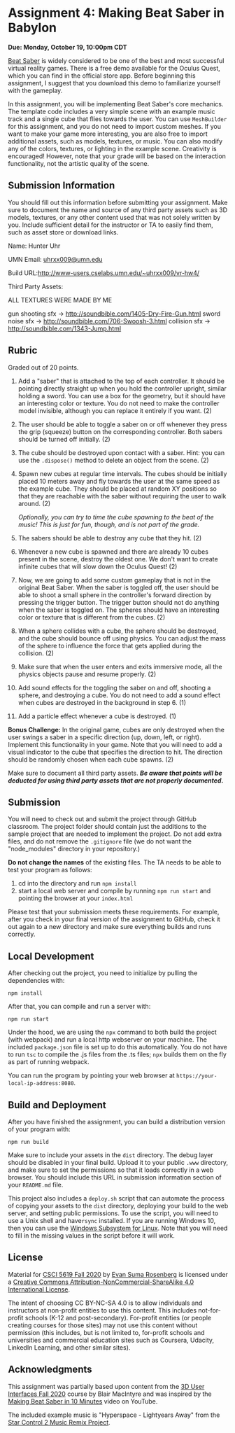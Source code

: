 # Assignment 4: Making Beat Saber in Babylon

**Due: Monday, October 19, 10:00pm CDT**

[Beat Saber](https://beatsaber.com/) is widely considered to be one of the best and most successful virtual reality games.  There is a free demo available for the Oculus Quest, which you can find in the official store app.  Before beginning this assignment, I suggest that you download this demo to familiarize yourself with the gameplay. 

In this assignment, you will be implementing Beat Saber's core mechanics.  The template code includes a very simple scene with an example music track and a single cube that flies towards the user.  You can use `MeshBuilder` for this assignment, and you do not need to import custom meshes.  If you want to make your game more interesting, you are also free to import additional assets, such as models, textures, or music. You can also modify any of the colors, textures, or lighting in the example scene. Creativity is encouraged!  However, note that your grade will be based on the interaction functionality, not the artistic quality of the scene.  

## Submission Information

You should fill out this information before submitting your assignment.  Make sure to document the name and source of any third party assets such as 3D models, textures, or any other content used that was not solely written by you.  Include sufficient detail for the instructor or TA to easily find them, such as asset store or download links.

Name: Hunter Uhr

UMN Email: uhrxx009@umn.edu

Build URL:http://www-users.cselabs.umn.edu/~uhrxx009/vr-hw4/

Third Party Assets:

ALL TEXTURES WERE MADE BY ME

gun shooting sfx ->	http://soundbible.com/1405-Dry-Fire-Gun.html
sword noise sfx -> http://soundbible.com/706-Swoosh-3.html
collision sfx -> http://soundbible.com/1343-Jump.html

## Rubric

Graded out of 20 points.  

1. Add a "saber" that is attached to the top of each controller.  It should be pointing directly straight up when you hold the controller upright, similar holding a sword.  You can use a box for the geometry, but it should have an interesting color or texture.  You do not need to make the controller model invisible, although you can replace it entirely if you want.  (2)  

2. The user should be able to toggle a saber on or off whenever they press the grip (squeeze) button on the corresponding controller. Both sabers should be turned off initially.  (2)

3. The cube should be destroyed upon contact with a saber.  Hint: you can use the `.dispose()` method to delete an object from the scene. (2)

4. Spawn new cubes at regular time intervals.  The cubes should be initially placed 10 meters away and fly towards the user at the same speed as the example cube.  They should be placed at random XY positions so that they are reachable with the saber without requiring the user to walk around.  (2)

   *Optionally, you can try to time the cube spawning to the beat of the music!  This is just for fun, though, and is not part of the grade.*

5. The sabers should be able to destroy any cube that they hit.  (2)

6. Whenever a new cube is spawned and there are already 10 cubes present in the scene, destroy the oldest one. We don't want to create infinite cubes that will slow down the Oculus Quest! (2)

7. Now, we are going to add some custom gameplay that is not in the original Beat Saber.  When the saber is toggled off, the user should be able to shoot a small sphere in the controller's forward direction by pressing the trigger button.  The trigger button should not do anything when the saber is toggled on. The spheres should have an interesting color or texture that is different from the cubes. (2)

8. When a sphere collides with a cube, the sphere should be destroyed, and the cube should bounce off using physics. You can adjust the mass of the sphere to influence the force that gets applied during the collision. (2)

9. Make sure that when the user enters and exits immersive mode, all the physics objects pause and resume properly. (2)

10. Add sound effects for the toggling the saber on and off, shooting a sphere, and destroying a cube.  You do not need to add a sound effect when cubes are destroyed in the background in step 6. (1)

11. Add a particle effect whenever a cube is destroyed. (1)

**Bonus Challenge:** In the original game, cubes are only destroyed when the user swings a saber in a specific direction (up, down, left, or right). Implement this functionality in your game. Note that you will need to add a visual indicator to the cube that specifies the direction to hit. The direction should be randomly chosen when each cube spawns. (2)

Make sure to document all third party assets. ***Be aware that points will be deducted for using third party assets that are not properly documented.***

## Submission

You will need to check out and submit the project through GitHub classroom.  The project folder should contain just the additions to the sample project that are needed to implement the project.  Do not add extra files, and do not remove the `.gitignore` file (we do not want the "node_modules" directory in your repository.)

**Do not change the names** of the existing files.  The TA needs to be able to test your program as follows:

1. cd into the directory and run ```npm install```
2. start a local web server and compile by running ```npm run start``` and pointing the browser at your ```index.html```

Please test that your submission meets these requirements.  For example, after you check in your final version of the assignment to GitHub, check it out again to a new directory and make sure everything builds and runs correctly.

## Local Development 

After checking out the project, you need to initialize by pulling the dependencies with:

```
npm install
```

After that, you can compile and run a server with:

```
npm run start
```

Under the hood, we are using the `npx` command to both build the project (with webpack) and run a local http webserver on your machine.  The included ```package.json``` file is set up to do this automatically.  You do not have to run ```tsc``` to compile the .js files from the .ts files;  ```npx``` builds them on the fly as part of running webpack.

You can run the program by pointing your web browser at ```https://your-local-ip-address:8080```.  

## Build and Deployment

After you have finished the assignment, you can build a distribution version of your program with:

```
npm run build
```

Make sure to include your assets in the `dist` directory.  The debug layer should be disabled in your final build.  Upload it to your public `.www` directory, and make sure to set the permissions so that it loads correctly in a web browser.  You should include this URL in submission information section of your `README.md` file. 

This project also includes a `deploy.sh` script that can automate the process of copying your assets to the `dist` directory, deploying your build to the web server, and setting public permissions.  To use the script, you will need to use a Unix shell and have`rsync` installed.  If you are running Windows 10, then you can use the [Windows Subsystem for Linux](https://docs.microsoft.com/en-us/windows/wsl/install-win10).  Note that you will need to fill in the missing values in the script before it will work.

## License

Material for [CSCI 5619 Fall 2020](https://canvas.umn.edu/courses/194179) by [Evan Suma Rosenberg](https://illusioneering.umn.edu/) is licensed under a [Creative Commons Attribution-NonCommercial-ShareAlike 4.0 International License](http://creativecommons.org/licenses/by-nc-sa/4.0/).

The intent of choosing CC BY-NC-SA 4.0 is to allow individuals and instructors at non-profit entities to use this content.  This includes not-for-profit schools (K-12 and post-secondary). For-profit entities (or people creating courses for those sites) may not use this content without permission (this includes, but is not limited to, for-profit schools and universities and commercial education sites such as Coursera, Udacity, LinkedIn Learning, and other similar sites).   

## Acknowledgments

This assignment was partially based upon content from the [3D User Interfaces Fall 2020](https://github.blairmacintyre.me/3dui-class-f20) course by Blair MacIntyre and was inspired by the [Making Beat Saber in 10 Minutes](https://www.youtube.com/watch?v=gh4k0Q1Pl7E) video on YouTube.

The included example music is "Hyperspace - Lightyears Away" from the [Star Control 2 Music Remix Project](http://www.medievalfuture.com/precursors/music.php).

